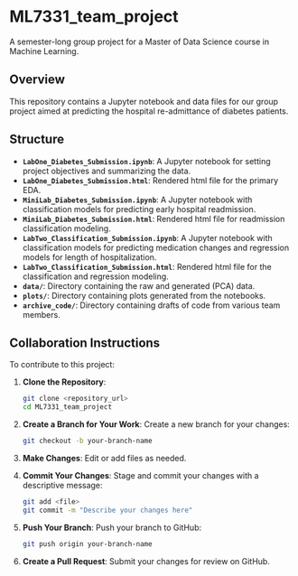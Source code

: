 # ML7331_team_project
A semester-long group project for a Master of Data Science course in Machine Learning.

## Overview
This repository contains a Jupyter notebook and data files for our group project aimed at predicting the hospital re-admittance of diabetes patients.

## Structure
- **`LabOne_Diabetes_Submission.ipynb`**: A Jupyter notebook for setting project objectives and summarizing the data.
- **`LabOne_Diabetes_Submission.html`**: Rendered html file for the primary EDA.
- **`MiniLab_Diabetes_Submission.ipynb`**: A Jupyter notebook with classification models for predicting early hospital readmission.
- **`MiniLab_Diabetes_Submission.html`**: Rendered html file for readmission classification modeling.
- **`LabTwo_Classification_Submission.ipynb`**: A Jupyter notebook with classification models for predicting medication changes and regression models for length of hospitalization.
- **`LabTwo_Classification_Submission.html`**: Rendered html file for the classification and regression modeling.
- **`data/`**: Directory containing the raw and generated (PCA) data.
- **`plots/`**: Directory containing plots generated from the notebooks.
- **`archive_code/`**: Directory containing drafts of code from various team members.

## Collaboration Instructions
To contribute to this project:

1. **Clone the Repository**:
   ```bash
   git clone <repository_url>
   cd ML7331_team_project
   ```

2. **Create a Branch for Your Work**:
   Create a new branch for your changes:
   ```bash
   git checkout -b your-branch-name
   ```

3. **Make Changes**:
   Edit or add files as needed.

4. **Commit Your Changes**:
   Stage and commit your changes with a descriptive message:
   ```bash
   git add <file>
   git commit -m "Describe your changes here"
   ```

5. **Push Your Branch**:
   Push your branch to GitHub:
   ```bash
   git push origin your-branch-name
   ```

6. **Create a Pull Request**:
   Submit your changes for review on GitHub.
